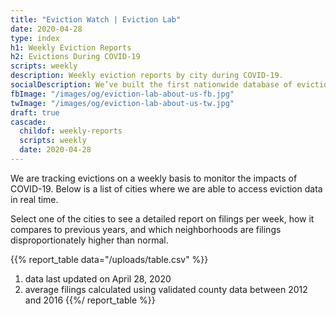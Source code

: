 ```yaml
---
title: "Eviction Watch | Eviction Lab"
date: 2020-04-28
type: index
h1: Weekly Eviction Reports
h2: Evictions During COVID-19
scripts: weekly
description: Weekly eviction reports by city during COVID-19.
socialDescription: We’ve built the first nationwide database of evictions.
fbImage: "/images/og/eviction-lab-about-us-fb.jpg"
twImage: "/images/og/eviction-lab-about-us-tw.jpg"
draft: true
cascade:
  childof: weekly-reports
  scripts: weekly
  date: 2020-04-28
---
```


We are tracking evictions on a weekly basis to monitor the impacts of COVID-19. Below is a list of cities where we are able to access eviction data in real time.

Select one of the cities to see a detailed report on filings per week, how it compares to previous years, and which neighborhoods are filings disproportionately higher than normal.

{{% report_table data="/uploads/table.csv" %}}
  1. data last updated on April 28, 2020
  2. average filings calculated using validated county data between 2012 and 2016
{{%/ report_table %}}